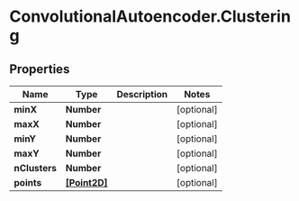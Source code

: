 # ConvolutionalAutoencoder.Clustering

## Properties
Name | Type | Description | Notes
------------ | ------------- | ------------- | -------------
**minX** | **Number** |  | [optional] 
**maxX** | **Number** |  | [optional] 
**minY** | **Number** |  | [optional] 
**maxY** | **Number** |  | [optional] 
**nClusters** | **Number** |  | [optional] 
**points** | [**[Point2D]**](Point2D.md) |  | [optional] 



